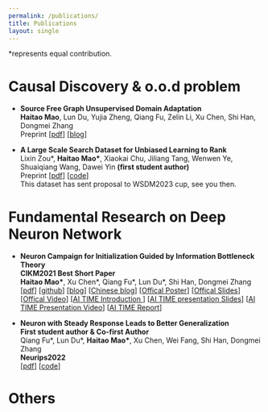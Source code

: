 ```yaml
---
permalink: /publications/
title: Publications
layout: single
---
```


*represents equal contribution.
# Causal Discovery & o.o.d problem
<ul>
    <li>
      <p>
        <strong>Source Free Graph Unsupervised Domain Adaptation </strong><br>
        <strong>Haitao Mao</strong>, Lun Du, Yujia Zheng, Qiang Fu, Zelin Li, Xu Chen, Shi Han, Dongmei Zhang <br>
        Preprint [<a href="https://arxiv.org/pdf/2112.00955.pdf">pdf</a>]
        [<a href="https://huanhuqueyue.github.io/personal-page/categories/sourcefree/">blog</a>]
      </p>
    </li>
    <li>
      <p>
        <strong>A Large Scale Search Dataset for Unbiased Learning to Rank </strong><br>
        Lixin Zou*, <strong>Haitao Mao*</strong>, Xiaokai Chu, Jiliang Tang, Wenwen Ye, Shuaiqiang Wang, Dawei Yin <strong>(first student author)</strong> <br>
        Preprint [<a href="https://arxiv.org/pdf/2207.03051.pdf">pdf</a>] 
        [<a href="https://github.com/ChuXiaokai/baidu_ultr_dataset">code</a>] <br>
        This dataset has sent proposal to WSDM2023 cup, see you then.
      </p>
    </li>
</ul>

# Fundamental Research on Deep Neuron Network
<ul>
    <li>
      <p>
        <strong> Neuron Campaign for Initialization Guided by Information Bottleneck Theory </strong><br>
        <strong>CIKM2021 Best Short Paper</strong><br>
        <strong>Haitao Mao*</strong>, Xu Chen*, Qiang Fu*, Lun Du*, Shi Han, Dongmei Zhang <br>
        [<a href="https://arxiv.org/pdf/2108.06530.pdf">pdf</a>]
        [<a href="https://github.com/huanhuqueyue/CIKM-IBCI">github</a>]
        [<a href="https://huanhuqueyue.github.io/personal-page/categories/neuronCampaign/">blog</a>]
        [<a href="https://zhuanlan.zhihu.com/p/398198523">Chinese blog</a>]
        [<a href="https://github.com/huanhuqueyue/personal-page/blob/master/_files/CIKM2021/Init_poster.pdf">Offical Poster</a>]
        [<a href="https://github.com/huanhuqueyue/personal-page/blob/master/_files/CIKM2021/CIKM21_Neuron_Campaign_for_Initialization_Guided_by_Information_Bottleneck_Theory.pdf">Offical Slides</a>]
        [<a href="https://github.com/huanhuqueyue/personal-page/blob/master/_files/CIKM2021/Init_video.mp4">Offical Video</a>]
        [<a href="https://mp.weixin.qq.com/s/PEt7m_iadPGm9puO0S0nHw">AI TIME Introduction </a>]
        [<a href="https://github.com/huanhuqueyue/personal-page/blob/master/_files/CIKM2021/AITime%20CIKM21%20-%20Neuron%20Campaign.pdf">AI TIME presentation Slides</a>]
        [<a href="https://www.bilibili.com/video/BV1fL411V7FP?spm_id_from=333.1007.top_right_bar_window_history.content.click">AI TIME Presentation Video</a>]
        [<a href="https://mp.weixin.qq.com/s/V0pwLwTR-rVpe8h5NL_u3g">AI TIME Report</a>]
      </p>
    </li>
    <li>
      <p>
        <strong>Neuron with Steady Response Leads to Better Generalization</strong><br>
        <strong>First student author & Co-first Author</strong> <br>
        Qiang Fu*, Lun Du*, <strong>Haitao Mao*</strong>, Xu Chen, Wei Fang, Shi Han, Dongmei Zhang <br>
        <strong> Neurips2022</strong><br> 
        [<a href="https://arxiv.org/pdf/2111.15414.pdf">pdf</a>]
        [<a href="https://github.com/huanhuqueyue/Neuron_Steadiness_Regularization">code</a>]
      </p>
    </li>
</ul>


# Others